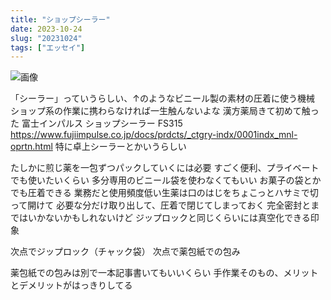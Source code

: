```yaml
---
title: "ショップシーラー"
date: 2023-10-24
slug: "20231024"
tags: ["エッセイ"]
---
```


![画像](https://pub-0a85d140621849079685dc1fde44dbff.r2.dev/%E3%82%B9%E3%82%AF%E3%83%AA%E3%83%BC%E3%83%B3%E3%82%B7%E3%83%A7%E3%83%83%E3%83%88-2023-10-24-10.00.54.png)


「シーラー」っていうらしい、↑のようなビニール製の素材の圧着に使う機械
ショップ系の作業に携わらなければ一生触んないよな
漢方薬局きて初めて触った
富士インパルス ショップシーラー FS315
https://www.fujiimpulse.co.jp/docs/prdcts/_ctgry-indx/0001indx_mnl-oprtn.html
特に卓上シーラーとかいうらしい

たしかに煎じ薬を一包ずつパックしていくには必要
すごく便利、プライベートでも使いたいくらい
多分専用のビニール袋を使わなくてもいい
お菓子の袋とかでも圧着できる
業務だと使用頻度低い生薬は口のはじをちょこっとハサミで切って開けて
必要な分だけ取り出して、圧着で閉じてしまっておく
完全密封とまではいかないかもしれないけど
ジップロックと同じくらいには真空化できる印象

次点でジップロック（チャック袋）
次点で薬包紙での包み

薬包紙での包みは別で一本記事書いてもいいくらい
手作業そのもの、メリットとデメリットがはっきりしてる